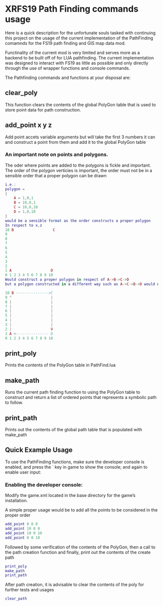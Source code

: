 # XRFS19 Path Finding commands usage

Here is a quick description for the unfortunate souls tasked with continuing this project on the usage of the current implementation of the PathFinding comamnds for the FS19 path finding and GIS map data mod.

Functinality of the current mod is very limited and serves more as a backend to be built off of for LUA pathfinding. The current implementation was designed to interact with FS19 as little as possible and only directly through the use of wrapper functions and console commands.

The Pathfinding commands and functions at your disposal are:
## clear_poly
This function clears the contents of the global PolyGon table that is used to store point data for path construction.

## add_point x y z
Add point accets variable arguments but will take the first 3 numbers it can and construct a point from them and add it to the global PolyGon table

### An important note on points and polygons. 
The oder where points are added to the polygons is fickle and important. 
The order of the polygon verticies is important, the order must not be in a sensible order that a proper polygon can be drawn

```LUA
i.e.:     
polygon = 
{
	A = 1,0,1
	B = 10,0,1
	C = 10,0,10
	D = 1,0,10
}
would be a sensible format as the order constructs a proper polygon
In respect to x,z
10 B                  C
9
8
7
6
5
4
3
2
1 A                  D
0 1 2 3 4 5 6 7 8 9 10
Would construct a proper polygon in respect of A->B->C->D
but a polygon constructed in a different way such as A->C->B->D would not properly work 

10 B --------------->C
9 ^                  |
8 |                  |
7 |                  |
6 |                  |
5 |                  |
4 |                  |
3 |                  |
2 |                  V
1 A <--------------- D
0 1 2 3 4 5 6 7 8 9 10
```

## print_poly
Prints the contents of the PolyGon table in PathFind.lua

## make_path
Runs the current path finding function to using the PolyGon table to construct and return a list of ordered points that represents a symbolic path to follow.

## print_path
Prints out the contents of the global path table that is populated with make_path

## Quick Example Usage
To use the PathFinding functions, make sure the developer console is enabled, and press the \` key in game to show the console; and again to enable user input:

### Enabling the developer console:
Modify the game.xml located in the base directory for the game’s installation.

A simple proper usage would be to add all the points to be considered in the proper order
```LUA
add_point 0 0 0
add_point 10 0 0
add_point 10 0 10
add_point 0 0 10
```
Followed by some verification of the contents of the PolyGon, then a call to the path creation function and finally, print out the contents of the create path
```LUA
print_poly 
make_path
print_path
```
After path creation, it is advisable to clear the contents of the poly for further tests and usages
```LUA
clear_path
```